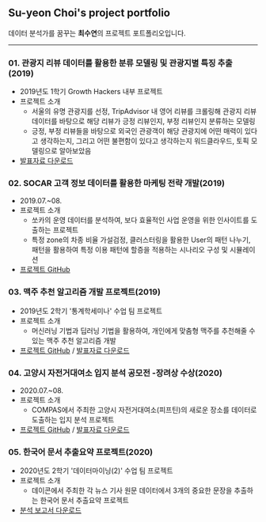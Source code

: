 ## Su-yeon Choi's project portfolio
데이터 분석가를 꿈꾸는 **최수연**의 프로젝트 포트폴리오입니다.

---
### 01. 관광지 리뷰 데이터를 활용한 분류 모델링 및 관광지별 특징 추출(2019)
- 2019년도 1학기 Growth Hackers 내부 프로젝트
- 프로젝트 소개
  - 서울의 유명 관광지를 선정, TripAdvisor 내 영어 리뷰를 크롤링해 관광지 리뷰 데이터를 바탕으로 해당 리뷰가 긍정 리뷰인지, 부정 리뷰인지 분류하는 모델링
  - 긍정, 부정 리뷰들을 바탕으로 외국인 관광객이 해당 관광지에 어떤 매력이 있다고 생각하는지, 그리고 어떤 불편함이 있다고 생각하는지 워드클라우드, 토픽 모델링으로 알아보았음
- [발표자료 다운로드](https://github.com/suy379/Portfolio_sy/blob/main/2019-1_GH_%EB%82%B4%EB%B6%80%ED%94%8C%EC%A0%9D_%EC%B5%9C%EC%A2%85%EB%B0%9C%ED%91%9C.pdf)


### 02. SOCAR 고객 정보 데이터를 활용한 마케팅 전략 개발(2019)
- 2019.07.~08.
- 프로젝트 소개 
  - 쏘카의 운영 데이터를 분석하여, 보다 효율적인 사업 운영을 위한 인사이트를 도출하는 프로젝트
  - 특정 zone의 차종 비율 가설검정, 클러스터링을 활용한 User의 패턴 나누기, 패턴을 활용하여 특정 이용 패턴에 할증을 적용하는 시나리오 구성 및 시뮬레이션
- [프로젝트 GitHub](https://github.com/suy379/19_summer)


### 03. 맥주 추천 알고리즘 개발 프로젝트(2019)
- 2019년도 2학기 '통계학세미나' 수업 팀 프로젝트
- 프로젝트 소개
  - 머신러닝 기법과 딥러닝 기법을 활용하여, 개인에게 맞춤형 맥주를 추천해줄 수 있는 맥주 추천 알고리즘 개발
- [프로젝트 GitHub](https://github.com/statseminar/Beer-recommendation-system) / [발표자료 다운로드](https://github.com/suy379/Portfolio_sy/blob/main/2019-2_%EB%A7%A5%EC%A3%BC_%EC%B5%9C%EC%A2%85%EB%B0%9C%ED%91%9C(%EC%99%84%EC%84%B1%EB%B3%B8).pdf)


### 04. 고양시 자전거대여소 입지 분석 공모전 -장려상 수상(2020)
- 2020.07.~08.
- 프로젝트 소개
  - COMPAS에서 주최한 고양시 자전거대여소(피프틴)의 새로운 장소를 데이터로 도출하는 입지 분석 프로젝트
- [프로젝트 GitHub](https://github.com/suy379/Goyang_fifteen) / [발표자료 다운로드](https://github.com/suy379/Portfolio_sy/blob/main/%EA%B3%A0%EC%96%91%EC%8B%9C_%ED%94%BC%ED%94%84%ED%8B%B4_%EC%9E%85%EC%A7%80%EB%B6%84%EC%84%9D_YEONS_%EB%B3%B4%EA%B3%A0%EC%84%9C.pdf)


### 05. 한국어 문서 추출요약 프로젝트(2020)
- 2020년도 2학기 '데이터마이닝(2)' 수업 팀 프로젝트
- 프로젝트 소개
  - 데이콘에서 주최한 각 뉴스 기사 원문 데이터에서 3개의 중요한 문장을 추출하는 한국어 문서 추출요약 프로젝트 
- [분석 보고서 다운로드](https://github.com/suy379/Portfolio_sy/blob/main/2020-2_%EB%94%94%EC%BD%94%EB%8D%94_%EA%B8%B0%EB%A7%90%ED%94%84%EB%A1%9C%EC%A0%9D%ED%8A%B8%EB%B3%B4%EA%B3%A0%EC%84%9C.pdf)
